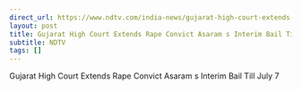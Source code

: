 ```yaml
---
direct_url: https://www.ndtv.com/india-news/gujarat-high-court-extends-rape-convict-asarams-interim-bail-till-july-7-8774816#publisher=newsstand
layout: post
title: Gujarat High Court Extends Rape Convict Asaram s Interim Bail Till July 7
subtitle: NDTV
tags: []
---
```


Gujarat High Court Extends Rape Convict Asaram s Interim Bail Till July 7
